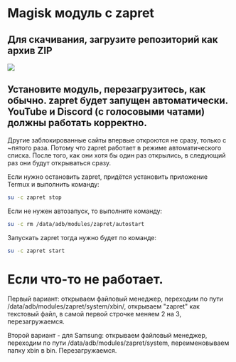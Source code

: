 # Magisk модуль с zapret

## Для скачивания, загрузите репозиторий как архив ZIP
![](https://i.imgur.com/hGEplGQ.png)

## Установите модуль, перезагрузитесь, как обычно. **zapret** будет запущен автоматически. YouTube и Discord (с голосовыми чатами) должны работать корректно.

Другие заблокированные сайты впервые откроются не сразу, только с ~пятого раза. Потому что zapret работает в режиме автоматического списка. После того, как они хотя бы один раз открылись, в следующий раз они будут открываться сразу.

Если нужно остановить zapret, придётся установить приложение Termux и выполнить команду:
```sh
su -c zapret stop
```
Если не нужен автозапуск, то выполните команду:
```sh
su -c rm /data/adb/modules/zapret/autostart
```
Запускать zapret тогда нужно будет по команде:
```sh
su -c zapret start
```

# Если что-то не работает.
Первый вариант: открываем файловый менеджер, переходим по пути /data/adb/modules/zapret/system/xbin/, открываем "zapret" как текстовый файл, в самой первой строчке меняем 2 на 3, перезагружаемся.

Второй вариант - для Samsung: открываем файловый менеджер, переходим по пути /data/adb/modules/zapret/system, переименовываем папку xbin в bin. Перезагружаемся.